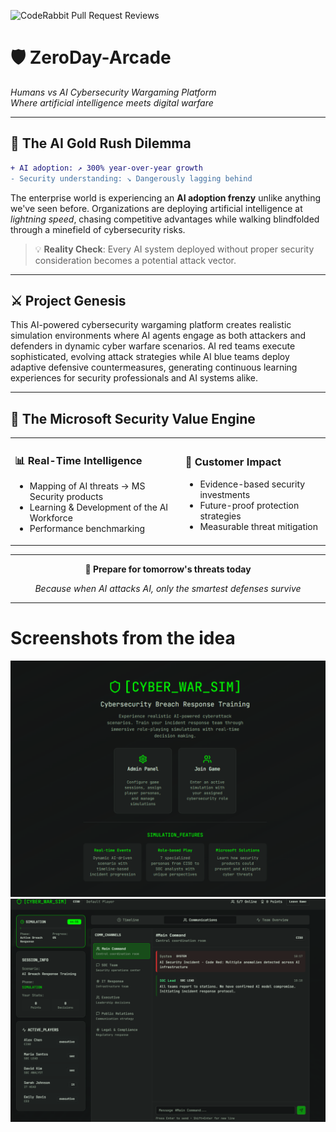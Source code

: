 ![CodeRabbit Pull Request Reviews](https://img.shields.io/coderabbit/prs/github/Jitha-afk/ZeroDay-Arcade?utm_source=oss&utm_medium=github&utm_campaign=Jitha-afk%2FZeroDay-Arcade&labelColor=171717&color=FF570A&link=https%3A%2F%2Fcoderabbit.ai&label=CodeRabbit+Reviews)

# 🛡️ ZeroDay-Arcade

*Humans vs AI Cybersecurity Wargaming Platform <br> Where artificial intelligence meets digital warfare*
 

---

## 🚨 **The AI Gold Rush Dilemma**

```diff
+ AI adoption: ↗️ 300% year-over-year growth
- Security understanding: ↘️ Dangerously lagging behind
```

The enterprise world is experiencing an **AI adoption frenzy** unlike anything we've seen before. Organizations are deploying artificial intelligence at *lightning speed*, chasing competitive advantages while walking blindfolded through a minefield of cybersecurity risks. 

> 💡 **Reality Check**: Every AI system deployed without proper security consideration becomes a potential attack vector.

---

## ⚔️ **Project Genesis**

This AI-powered cybersecurity wargaming platform creates realistic simulation environments where AI agents engage as both attackers and defenders in dynamic cyber warfare scenarios. AI red teams execute sophisticated, evolving attack strategies while AI blue teams deploy adaptive defensive countermeasures, generating continuous learning experiences for security professionals and AI systems alike.

---

## 🎯 **The Microsoft Security Value Engine**



<table>
<tr>
<td>

### 📊 **Real-Time Intelligence**
- Mapping of AI threats → MS Security products
- Learning & Development of the AI Workforce
- Performance benchmarking

</td>
<td>

### 💼 **Customer Impact**
- Evidence-based security investments  
- Future-proof protection strategies
- Measurable threat mitigation

</td>
</tr>
</table>

---

<div align="center">

**🔮 Prepare for tomorrow's threats today**

*Because when AI attacks AI, only the smartest defenses survive*

</div>

---



# Screenshots from the idea

![alt text](image.png)
![alt text](image-1.png)


